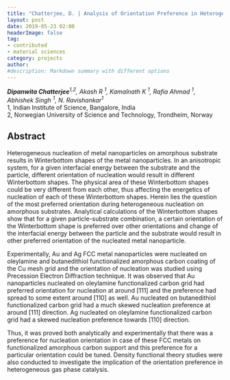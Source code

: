 ```yaml
---
title: "Chatterjee, D. | Analysis of Orientation Preference in Heterogeneous Nucleation by Precession Electron Diffraction Technique"
layout: post
date: 2019-05-23 02:00
headerImage: false
tag:
- contributed
- material sciences
category: projects
author:
#description: Markdown summary with different options
---
```


_**Dipanwita Chatterjee**<sup>1,2</sup>, Akash R <sup>1</sup>, Kamalnath K <sup>1</sup>, Rafia Ahmad <sup>1</sup>, Abhishek Singh <sup>1</sup>, N. Ravishankar<sup>1</sup>_<br/>
1, Indian Institute of Science, Bangalore, India <br/>
2, Norwegian University of Science and Technology, Trondheim, Norway<br/>

## Abstract

Heterogeneous nucleation of metal nanoparticles on amorphous substrate results in Winterbottom shapes of the metal nanoparticles. In an anisotropic system, for a given interfacial energy between the substrate and the particle, different orientation of nucleation would result in different Winterbottom shapes. The physical area of these Winterbottom shapes could be very different from each other, thus affecting the energetics of nucleation of each of these Winterbottom shapes. Herein lies the question of the most preferred orientation during heterogeneous nucleation on amorphous substrates. Analytical calculations of the Winterbottom shapes show that for a given particle-substrate combination, a certain orientation of the Winterbottom shape is preferred over other orientations and change of the interfacial energy between the particle and the substrate would result in other preferred orientation of the nucleated metal nanoparticle. <br/>

Experimentally, Au and Ag FCC metal nanoparticles were nucleated on oleylamine and butanedithiol functionalized amorphous carbon coating of the Cu mesh grid and the orientation of nucleation was studied using Precession Electron Diffraction technique. It was observed that Au nanoparticles nucleated on oleylamine functionalized carbon grid had preferred orientation for nucleation at around [111] and the preference had spread to some extent around [110] as well. Au nucleated on butanedithiol functionalized carbon grid had a much skewed nucleation preference at around [111] direction. Ag nucleated on oleylamine functionalized carbon grid had a skewed nucleation preference towards [110] direction. <br/>

Thus, it was proved both analytically and experimentally that there was a preference for nucleation orientation in case of these FCC metals on functionalized amorphous carbon support and this preference for a particular orientation could be tuned. Density functional theory studies were also conducted to investigate the implication of the orientation preference in heterogeneous gas phase catalysis.<br/>
